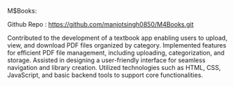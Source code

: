 M$Books:

Github Repo : https://github.com/manjotsingh0850/M4Books.git

Contributed to the development of a textbook app enabling users to upload, view, and download PDF files organized by category.
Implemented features for efficient PDF file management, including uploading, categorization, and storage.
Assisted in designing a user-friendly interface for seamless navigation and library creation.
Utilized technologies such as HTML, CSS, JavaScript, and basic backend tools to support core functionalities.
